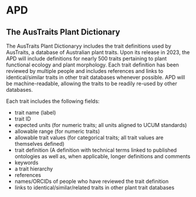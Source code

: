 # APD
## The AusTraits Plant Dictionary

The AusTraits Plant Dictionaryy includes the trait definitions used by AusTraits, a database of Australian plant traits. Upon its release in 2023, the APD will include definitions for nearly 500 traits pertaining to plant functional ecology and plant morphology. Each trait definition has been reviewed by multiple people and includes references and links to identical/similar traits in other trait databases whenever possible. APD will be machine-readable, allowing the traits to be readily re-used by other databases. 

Each trait includes the following fields:
* trait name (label)
* trait ID
* expected units (for numeric traits; all units aligned to UCUM standards)
* allowable range (for numeric traits)
* allowable trait values (for categorical traits; all trait values are themselves defined)
* trait definition (A definition with technical terms linked to published ontologies as well as, when applicable, longer definitions and comments
* keywords
* a trait hierarchy
* references
* names/ORCIDs of people who have reviewed the trait definition
* links to identical/similar/related traits in other plant trait databases
